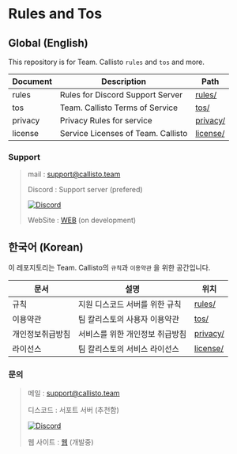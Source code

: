 # Rules and Tos

## Global (English)

This repository is for Team. Callisto `rules` and `tos` and more.

| Document | Description                        | Path                 |
| -------- | ---------------------------------- | -------------------- |
| rules    | Rules for Discord Support Server   | [rules/](rules/)     |
| tos      | Team. Callisto Terms of Service    | [tos/](tos/)         |
| privacy  | Privacy Rules for service          | [privacy/](privacy/) |
| license  | Service Licenses of Team. Callisto | [license/](license/) |

### Support

> mail : [support@callisto.team](mailto:support@callisto.team)
>
> Discord : Support server (prefered)
>
> [![Discord](https://discordapp.com/api/guilds/470028725287780352/embed.png?style=banner2)](https://invite.gg/wonderbot)
>
> WebSite : [WEB](https://callisto.team) (on development)

## 한국어 (Korean)

이 레포지토리는 Team. Callisto의 `규칙`과 `이용약관` 을 위한 공간입니다.

| 문서             | 설명                            | 위치                 |
| ---------------- | ------------------------------- | -------------------- |
| 규칙             | 지원 디스코드 서버를 위한 규칙  | [rules/](rules/)     |
| 이용약관         | 팀 칼리스토의 사용자 이용약관   | [tos/](tos/)         |
| 개인정보취급방침 | 서비스를 위한 개인정보 취급방침 | [privacy/](privacy/) |
| 라이선스         | 팀 칼리스토의 서비스 라이선스   | [license/](license/) |

### 문의

> 메일 : [support@callisto.team](mailto:support@callisto.team)
>
> 디스코드 : 서포트 서버 (추천함)
>
> [![Discord](https://discordapp.com/api/guilds/470028725287780352/embed.png?style=banner2)](https://invite.gg/wonderbot)
>
> 웹 사이트 : [웹](https://callisto.team) (개발중)
